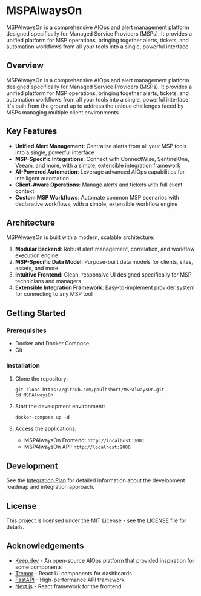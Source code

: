 # MSPAlwaysOn

MSPAlwaysOn is a comprehensive AIOps and alert management platform designed specifically for Managed Service Providers (MSPs). It provides a unified platform for MSP operations, bringing together alerts, tickets, and automation workflows from all your tools into a single, powerful interface.

## Overview

MSPAlwaysOn is a comprehensive AIOps and alert management platform designed specifically for Managed Service Providers (MSPs). It provides a unified platform for MSP operations, bringing together alerts, tickets, and automation workflows from all your tools into a single, powerful interface. It's built from the ground up to address the unique challenges faced by MSPs managing multiple client environments.

## Key Features

- **Unified Alert Management**: Centralize alerts from all your MSP tools into a single, powerful interface
- **MSP-Specific Integrations**: Connect with ConnectWise, SentinelOne, Veeam, and more, with a simple, extensible integration framework
- **AI-Powered Automation**: Leverage advanced AIOps capabilities for intelligent automation
- **Client-Aware Operations**: Manage alerts and tickets with full client context
- **Custom MSP Workflows**: Automate common MSP scenarios with declarative workflows, with a simple, extensible workflow engine

## Architecture

MSPAlwaysOn is built with a modern, scalable architecture:

1. **Modular Backend**: Robust alert management, correlation, and workflow execution engine
2. **MSP-Specific Data Model**: Purpose-built data models for clients, sites, assets, and more
3. **Intuitive Frontend**: Clean, responsive UI designed specifically for MSP technicians and managers
4. **Extensible Integration Framework**: Easy-to-implement provider system for connecting to any MSP tool

## Getting Started

### Prerequisites

- Docker and Docker Compose
- Git

### Installation

1. Clone the repository:
   ```
   git clone https://github.com/paulhshort/MSPAlwaysOn.git
   cd MSPAlwaysOn
   ```

2. Start the development environment:
   ```
   docker-compose up -d
   ```

3. Access the applications:
   - MSPAlwaysOn Frontend: `http://localhost:3001`
   - MSPAlwaysOn API: `http://localhost:8000`

## Development

See the [Integration Plan](docs/integration_plan.md) for detailed information about the development roadmap and integration approach.

## License

This project is licensed under the MIT License - see the LICENSE file for details.

## Acknowledgements

- [Keep.dev](https://github.com/keephq/keep) - An open-source AIOps platform that provided inspiration for some components
- [Tremor](https://www.tremor.so/) - React UI components for dashboards
- [FastAPI](https://fastapi.tiangolo.com/) - High-performance API framework
- [Next.js](https://nextjs.org/) - React framework for the frontend
